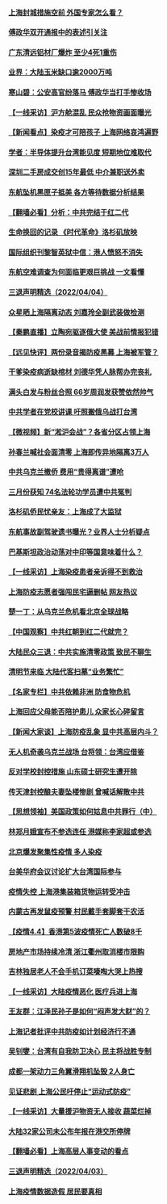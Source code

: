 #### [上海封城措施空前 外国专家怎么看？](../pages/nsc413/n13696590.md) 
#### [傅政华双开通报中的表述引关注](../pages/nsc413/n13696470.md) 
#### [广东清远铝材厂爆炸 至少4死1重伤](../pages/nsc413/n13696566.md) 
#### [业界：大陆玉米缺口逾2000万吨](../pages/nsc413/n13696269.md) 
#### [寒山碧：公安高官纷落马 傅政华当打手惨收场](../pages/nsc413/n13696140.md) 
#### [【一线采访】沪方舱混乱 民众抢物资画面曝光](../pages/nsc413/n13696233.md) 
#### [【新闻看点】染疫才可陪孩子 上海网络哀鸿遍野](../pages/nsc413/n13695208.md) 
#### [学者：半导体提升台湾能见度 短期地位难取代](../pages/nsc413/n13696319.md) 
#### [深圳二手房成交创15年最低 中介兼职送外卖](../pages/nsc413/n13696064.md) 
#### [东航坠机黑匣子抵美 各方等待数据分析结果](../pages/nsc413/n13696141.md) 
#### [【翻墙必看】分析：中共完结于红二代](../pages/nsc413/n13696228.md) 
#### [生命换回的记录 《时代革命》洛杉矶放映](../pages/nsc413/n13696239.md) 
#### [国际组织刊黎智英狱中信：港人愤怒不消失](../pages/nsc413/n13696138.md) 
#### [东航空难调查为何面临更艰巨挑战 一文看懂](../pages/nsc413/n13695603.md) 
#### [三退声明精选（2022/04/04）](../pages/nsc413/n13696178.md) 
#### [众星晒上海隔离动态 刘嘉玲全副武装做检测](../pages/nsc413/n13695850.md) 
#### [【秦鹏直播】立陶宛驱逐俄大使 美战前情报犯错](../pages/nsc413/n13695870.md) 
#### [【远见快评】两份录音揭防疫黑幕 上海被军管？](../pages/nsc413/n13695858.md) 
#### [干爹染疫病逝缺棺材 刘德华凭人脉帮办完丧礼](../pages/nsc413/n13695754.md) 
#### [满头白发与粉丝合照 66岁周润发获赞依然帅气](../pages/nsc413/n13695675.md) 
#### [中共学者在党校讲课 吁照搬俄乌战打台湾](../pages/nsc413/n13695663.md) 
#### [【微视频】新“淞沪会战”？各省分区占领上海](../pages/nsc413/n13695157.md) 
#### [孙春兰喊社会面清零 上海即传异地隔离3万人](../pages/nsc413/n13695501.md) 
#### [中共乌克兰撤侨 费用“贵得离谱”遭呛](../pages/nsc413/n13695672.md) 
#### [三月份获知 74名法轮功学员遭中共冤判](../pages/nsc413/n13694951.md) 
#### [洛杉矶侨民忧亲友：上海成了大监狱](../pages/nsc413/n13693937.md) 
#### [东航事故副驾驶遗书曝光？业界人士分析疑点](../pages/nsc413/n13695618.md) 
#### [巴基斯坦政治动荡对中印等国意味着什么？](../pages/nsc413/n13695506.md) 
#### [【一线采访】上海染疫患者亲诉得不到救治](../pages/nsc413/n13694988.md) 
#### [上海防疫志愿者强闯民宅逼删帖 网友热议](../pages/nsc413/n13694946.md) 
#### [楚一丁：从乌克兰危机看北京全球战略](../pages/nsc413/n13695479.md) 
#### [【中国观察】中共红朝到红二代就完？](../pages/nsc413/n13694915.md) 
#### [大陆民众三退：中共实施清零政策 致民不聊生](../pages/nsc413/n13681138.md) 
#### [清明节来临 大陆代客扫墓“业务繁忙”](../pages/nsc413/n13694590.md) 
#### [【名家专栏】中共依赖非洲 防食物危机](../pages/nsc413/n13694990.md) 
#### [上海回应父母能否陪护患儿 众家长心碎留言](../pages/nsc413/n13694767.md) 
#### [【新闻大家谈】上海防疫乱象 显中共高层内斗？](../pages/nsc413/n13694948.md) 
#### [无人机奇袭乌克兰战场 台将领：台湾应借鉴](../pages/nsc413/n13694727.md) 
#### [反对学校封控措施 山东硕士研究生遭开除](../pages/nsc413/n13694842.md) 
#### [传天津封控酿夫妻坠楼惨剧 曾喊话解散中共](../pages/nsc413/n13694045.md) 
#### [【思想领袖】美国政策如何姑息中共罪行（中）](../pages/nsc413/n13681359.md) 
#### [林郑月娥宣布不参选连任 港媒称李家超或参选](../pages/nsc413/n13695057.md) 
#### [北京爆发聚集性疫情 多人染疫](../pages/nsc413/n13694677.md) 
#### [台美华府会议讨论扩大台湾国际参与](../pages/nsc413/n13694619.md) 
#### [疫情失控 上海港集装箱货物运转受冲击](../pages/nsc413/n13694625.md) 
#### [内蒙古再发鼠疫预警 村民戴手套脚套干农活](../pages/nsc413/n13694618.md) 
#### [【疫情4.4】香港第5波疫情死亡人数破8千](../pages/nsc413/n13694450.md) 
#### [房地产市场持续冷清 浙江衢州取消楼市限购](../pages/nsc413/n13693949.md) 
#### [吉林独居老人不会手机订菜嚎啕大哭上热搜](../pages/nsc413/n13694187.md) 
#### [【一线采访】大陆疫情恶化 医疗兵进上海](../pages/nsc413/n13694026.md) 
#### [王友群：江泽民孙子是如何“闷声发大财”的？](../pages/nsc413/n13693213.md) 
#### [上海记者批评中共防疫如计划经济行不通](../pages/nsc413/n13693902.md) 
#### [吴钊燮：台湾有自我防卫决心 民主将战胜专制](../pages/nsc413/n13694128.md) 
#### [成都一架动力三角翼滑翔机坠毁 2人身亡](../pages/nsc413/n13694168.md) 
#### [见证悲剧 上海公民吁停止“运动式防疫”](../pages/nsc413/n13694078.md) 
#### [【一线采访】大量援沪物资无人接收 蔬菜烂掉](../pages/nsc413/n13693298.md) 
#### [大陆32家公司未公布年报在港交所停牌](../pages/nsc413/n13693632.md) 
#### [【翻墙必看】上海高层人事变动的看点](../pages/nsc413/n13693759.md) 
#### [三退声明精选（2022/04/03）](../pages/nsc413/n13693829.md) 
#### [上海疫情数据造假 居民要真相](../pages/nsc413/n13693096.md) 
